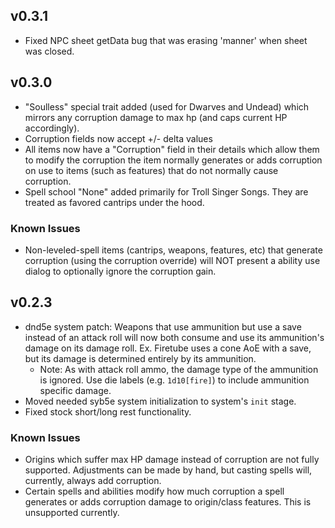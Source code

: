 ## v0.3.1
* Fixed NPC sheet getData bug that was erasing 'manner' when sheet was closed.

## v0.3.0
* "Soulless" special trait added (used for Dwarves and Undead) which mirrors any corruption damage to max hp (and caps current HP accordingly).
* Corruption fields now accept +/- delta values
* All items now have a "Corruption" field in their details which allow them to modify the corruption the item normally generates or adds corruption on use to items (such as features) that do not normally cause corruption.
* Spell school "None" added primarily for Troll Singer Songs. They are treated as favored cantrips under the hood.

### Known Issues
* Non-leveled-spell items (cantrips, weapons, features, etc) that generate corruption (using the corruption override) will NOT present a ability use dialog to optionally ignore the corruption gain.

## v0.2.3
* dnd5e system patch: Weapons that use ammunition but use a save instead of an attack roll will now both consume and use its ammunition's damage on its damage roll. Ex. Firetube uses a cone AoE with a save, but its damage is determined entirely by its ammunition.
  * Note: As with attack roll ammo, the damage type of the ammunition is ignored. Use die labels (e.g. `1d10[fire]`) to include ammunition specific damage.
* Moved needed syb5e system initialization to system's `init` stage.
* Fixed stock short/long rest functionality.

### Known Issues
* Origins which suffer max HP damage instead of corruption are not fully supported. Adjustments can be made by hand, but casting spells will, currently, always add corruption.
* Certain spells and abilities modify how much corruption a spell generates or adds corruption damage to origin/class features. This is unsupported currently.
